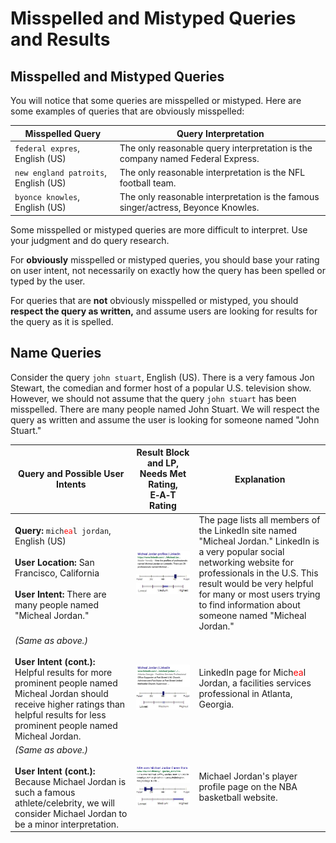 # Misspelled and Mistyped Queries and Results

## Misspelled and Mistyped Queries

You will notice that some queries are misspelled or mistyped. Here are some examples of queries that are obviously misspelled:

Misspelled Query|Query Interpretation
---|---
`federal expres`, English (US)|The only reasonable query interpretation is the company named Federal Express.
`new england patroits`, English (US)|The only reasonable interpretation is the NFL football team.
`byonce knowles`, English (US)|The only reasonable interpretation is the famous singer/actress, Beyonce Knowles.

Some misspelled or mistyped queries are more difficult to interpret. Use your judgment and do query research.

For **obviously** misspelled or mistyped queries, you should base your rating on user intent, not necessarily on exactly how the query has been spelled or typed by the user.

For queries that are **not** obviously misspelled or mistyped, you should **respect the query as written,** and assume users are looking for results for the query as it is spelled.

## Name Queries

Consider the query `john stuart`, English (US). There is a very famous Jon Stewart, the comedian and former host of a popular U.S. television show. However, we should not assume that the query `john stuart` has been misspelled. There are many people named John Stuart. We will respect the query as written and assume the user is looking for someone named "John Stuart."

Query and Possible User Intents|Result Block and LP, Needs Met Rating, E‑A‑T Rating|Explanation
---|---|---
**Query:** <code>mich<span style="color: red">ea</span>l jordan</code>, English (US)<br><br>**User Location:** San Francisco, California<br><br>**User Intent:** There are many people named "Micheal Jordan."|![](../images/img750.jpg)<br>![needs met scale - highly meets](../images/hm.jpg)![page quality scale - medium - narrow range](../images/medium-narrow.jpg)|The page lists all members of the LinkedIn site named "Micheal Jordan." LinkedIn is a very popular social networking website for professionals in the U.S. This result would be very helpful for many or most users trying to find information about someone named "Micheal Jordan."
*(Same as above.)*<br><br>**User Intent (cont.):** Helpful results for more prominent people named Micheal Jordan should receive higher ratings than helpful results for less prominent people named Micheal Jordan.|![](../images/img753.jpg)<br>![needs met scale - moderately meets](../images/mm.jpg)![page quality scale - medium](../images/medium.jpg)|LinkedIn page for Mich<span style="color: red">ea</span>l Jordan, a facilities services professional in Atlanta, Georgia.
*(Same as above.)*<br><br>**User Intent (cont.):** Because Michael Jordan is such a famous athlete/celebrity, we will consider Michael Jordan to be a minor interpretation.|![](../images/img756.jpg)<br>![](../images/failsm+narrow.jpg)![page quality scale - high - wide range](../images/high-wide.jpg)|Michael Jordan's player profile page on the NBA basketball website.
